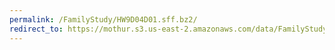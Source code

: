 ```yaml
---
permalink: /FamilyStudy/HW9D04D01.sff.bz2/
redirect_to: https://mothur.s3.us-east-2.amazonaws.com/data/FamilyStudy/HW9D04D01.sff.bz2
---
```


